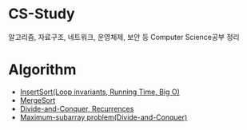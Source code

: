 # CS-Study
알고리즘, 자료구조, 네트워크, 운영체제, 보안 등 Computer Science공부 정리 

# Algorithm
- [InsertSort(Loop invariants, Running Time, Big O)](https://github.com/RyuJungSik/CS-Study/blob/main/Algorithm/InsertSort(Loop%20invariants%2C%20Running%20Time%2C%20Big%20O).md)
- [MergeSort](https://github.com/RyuJungSik/CS-Study/blob/main/Algorithm/MergeSort.md)
- [Divide-and-Conquer, Recurrences](https://github.com/RyuJungSik/CS-Study/blob/main/Algorithm/Divide-and-Conquer%2C%20Recurrences.md)
- [Maximum-subarray problem(Divide-and-Conquer)](https://github.com/RyuJungSik/CS-Study/blob/main/Algorithm/Divide-and-Conquer%2C%20Recurrences.md)
